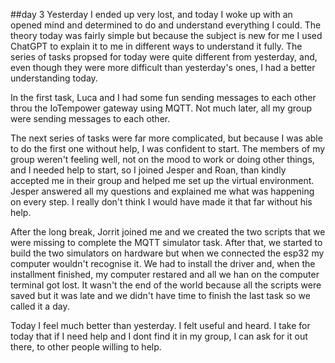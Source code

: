 ##day 3
Yesterday I ended up very lost, and today I woke up with an opened mind and determined to do and understand everything I could. The theory today was fairly simple but because the subject is new for me I used ChatGPT to explain it to me in different ways to understand it fully.
The series of tasks propsed for today were quite different from yesterday, and, even though they were more difficult than yesterday's ones, I had a better understanding today. 

In the first task, Luca and I had some fun sending messages to each other throu the IoTempower gateway using MQTT. Not much later, all my group were sending messages to each other.

The next series of tasks were far more complicated, but because I was able to do the first one without help, I was confident to start. The members of my group weren't feeling well, not on the mood to work or doing other things, and I needed help to start, so I joined Jesper and Roan, than kindly accepted me in their group and helped me set up the virtual environment. Jesper answered all my questions and explained me what was happening on every step. I really don't think I would have made it that far without his help. 

After the long break, Jorrit joined me and we created the two scripts that we were missing to complete the MQTT simulator task. After that, we started to build the two simulators on hardware but when we connected the esp32 my computer wouldn't recognise it. We had to install the driver and, when the installment finished, my computer restared and all we han on the computer terminal got lost. It wasn't the end of the world because all the scripts were saved but it was late and we didn't have time to finish the last task so we called it a day.

Today I feel much better than yesterday. I felt useful and heard. I take for today that if I need help and I dont find it in my group, I can ask for it out there, to other people willing to help.
